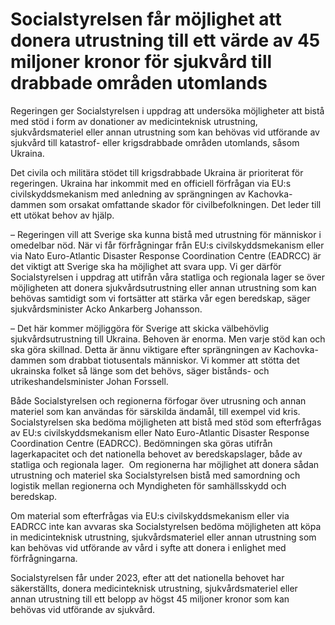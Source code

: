# Socialstyrelsen får möjlighet att donera utrustning till ett värde av 45 miljoner kronor för sjukvård till drabbade områden utomlands

Regeringen ger Socialstyrelsen i uppdrag att undersöka möjligheter att bistå med stöd i form av donationer av medicinteknisk utrustning, sjukvårdsmateriel eller annan utrustning som kan behövas vid utförande av sjukvård till katastrof- eller krigsdrabbade områden utomlands, såsom Ukraina.

Det civila och militära stödet till krigsdrabbade Ukraina är prioriterat för regeringen. Ukraina har inkommit med en officiell förfrågan via EU:s civilskyddsmekanism med anledning av sprängningen av Kachovka-dammen som orsakat omfattande skador för civilbefolkningen. Det leder till ett utökat behov av hjälp.

– Regeringen vill att Sverige ska kunna bistå med utrustning för människor i omedelbar nöd. När vi får förfrågningar från EU:s civilskyddsmekanism eller via Nato Euro-Atlantic Disaster Response Coordination Centre (EADRCC) är det viktigt att Sverige ska ha möjlighet att svara upp. Vi ger därför Socialstyrelsen i uppdrag att utifrån våra statliga och regionala lager se över möjligheten att donera sjukvårdsutrustning eller annan utrustning som kan behövas samtidigt som vi fortsätter att stärka vår egen beredskap, säger sjukvårdsminister Acko Ankarberg Johansson.

– Det här kommer möjliggöra för Sverige att skicka välbehövlig sjukvårdsutrustning till Ukraina. Behoven är enorma. Men varje stöd kan och ska göra skillnad. Detta är ännu viktigare efter sprängningen av Kachovka-dammen som drabbat tiotusentals människor. Vi kommer att stötta det ukrainska folket så länge som det behövs, säger bistånds- och utrikeshandelsminister Johan Forssell.

Både Socialstyrelsen och regionerna förfogar över utrusning och annan materiel som kan användas för särskilda ändamål, till exempel vid kris. Socialstyrelsen ska bedöma möjligheten att bistå med stöd som efterfrågas av EU:s civilskyddsmekanism eller Nato Euro-Atlantic Disaster Response Coordination Centre (EADRCC). Bedömningen ska göras utifrån lagerkapacitet och det nationella behovet av beredskapslager, både av statliga och regionala lager.  Om regionerna har möjlighet att donera sådan utrustning och materiel ska Socialstyrelsen bistå med samordning och logistik mellan regionerna och Myndigheten för samhällsskydd och beredskap.

Om material som efterfrågas via EU:s civilskyddsmekanism eller via EADRCC inte kan avvaras ska Socialstyrelsen bedöma möjligheten att köpa in medicinteknisk utrustning, sjukvårdsmateriel eller annan utrustning som kan behövas vid utförande av vård i syfte att donera i enlighet med förfrågningarna.

Socialstyrelsen får under 2023, efter att det nationella behovet har säkerställts, donera medicinteknisk utrustning, sjukvårdsmateriel eller annan utrustning till ett belopp av högst 45 miljoner kronor som kan behövas vid utförande av sjukvård.
